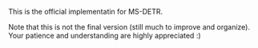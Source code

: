 This is the official implementatin for MS-DETR.

Note that this is not the final version (still much to improve and organize). Your patience and understanding are highly appreciated :)
